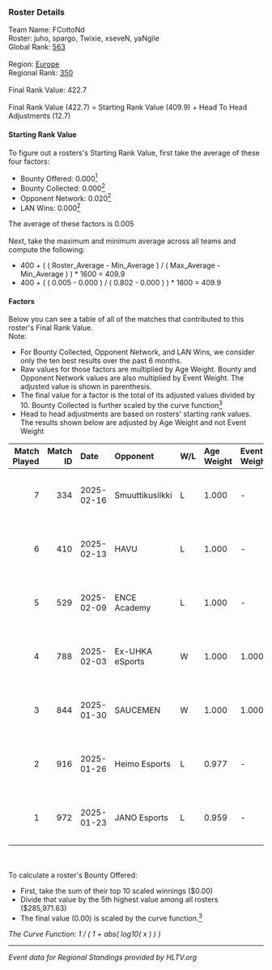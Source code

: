 ### Roster Details<br />
Team Name: FCottoNd<br />
Roster: juho, spargo, Twixie, xseveN, yaNgile<br />
Global Rank: [563](../../standings_global_2025_02_28.md)<br />
<br />
Region: [Europe]( ../../standings_europe_2025_02_28.md)<br />
Regional Rank: [350]( ../../standings_europe_2025_02_28.md)<br />
<br />
Final Rank Value:  422.7<br />
<br />
Final Rank Value (422.7) = Starting Rank Value (409.9) + Head To Head Adjustments (12.7)<br />

#### Starting Rank Value<br />
To figure out a rosters's Starting Rank Value, first take the average of these four factors:<br />
- Bounty Offered: 0.000[<sup>1</sup>](#table2)
- Bounty Collected: 0.000[<sup>2</sup>](#table1)
- Opponent Network: 0.020[<sup>2</sup>](#table1)
- LAN Wins: 0.000[<sup>2</sup>](#table1)

The average of these factors is 0.005<br />
<br />
Next, take the maximum and minimum average across all teams and compute the following:<br />
- 400 + ( ( Roster_Average - Min_Average ) / ( Max_Average - Min_Average ) ) * 1600 = 409.9
- 400 + ( ( 0.005 - 0.000 ) / ( 0.802 - 0.000 ) ) * 1600 = 409.9


#### Factors<br />
Below you can see a table of all of the matches that contributed to this roster's Final Rank Value.<br />
Note:<br />

- For Bounty Collected, Opponent Network, and LAN Wins, we consider only the ten best results over the past 6 months.
- Raw values for those factors are multiplied by Age Weight. Bounty and Opponent Network values are also multiplied by Event Weight. The adjusted value is shown in parenthesis.
- The final value for a factor is the total of its adjusted values divided by 10. Bounty Collected is further scaled by the curve function[<sup>3</sup>](#curveFunction)
- Head to head adjustments are based on rosters' starting rank values. The results shown below are adjusted by Age Weight and not Event Weight
<span id="table1"></span><br />


| Match Played | Match ID | Date       | Opponent        | W/L | Age Weight | Event Weight | Bounty Collected | Opponent Network | LAN Wins  | H2H Adj. | Roster                                |
| -: | -: | :- | :- | :- | :- | :- | :- | :- | :- | -: | :- |
|            7 |      334 | 2025-02-16 | Smuuttikusilkki | L   | 1.000      | -            | -                | -                | -         |   -13.70 | juho, spargo, Twixie, xseveN, yaNgile |
|            6 |      410 | 2025-02-13 | HAVU            | L   | 1.000      | -            | -                | -                | -         |    -3.44 | juho, spargo, Twixie, xseveN, yaNgile |
|            5 |      529 | 2025-02-09 | ENCE Academy    | L   | 1.000      | -            | -                | -                | -         |    -1.44 | juho, spargo, Twixie, xseveN, yaNgile |
|            4 |      788 | 2025-02-03 | Ex-UHKA eSports | W   | 1.000      | 1.000        | 0.000 (0.000)    | 0.199 (0.199)    | 0 (0.000) |    20.85 | juho, spargo, Twixie, xseveN, yaNgile |
|            3 |      844 | 2025-01-30 | SAUCEMEN        | W   | 1.000      | 1.000        | 0.000 (0.000)    | 0.000 (0.000)    | 0 (0.000) |    13.68 | juho, spargo, Twixie, xseveN, yaNgile |
|            2 |      916 | 2025-01-26 | Heimo Esports   | L   | 0.977      | -            | -                | -                | -         |    -2.16 | juho, spargo, Twixie, xseveN, yaNgile |
|            1 |      972 | 2025-01-23 | JANO Esports    | L   | 0.959      | -            | -                | -                | -         |    -1.06 | juho, spargo, Twixie, xseveN, yaNgile |

<br />
<span id="table2"></span><br />
To calculate a roster's Bounty Offered:<br />

- First, take the sum of their top 10 scaled winnings ($0.00)
- Divide that value by the 5th highest value among all rosters ($285,971.63)
- The final value (0.00) is scaled by the curve function.[<sup>3</sup>](#curveFunction)

<span id="curveFunction"></span>_The Curve Function: 1 / ( 1 + abs( log10( x ) ) )_<br />

---
_Event data for Regional Standings provided by HLTV.org_<br />
